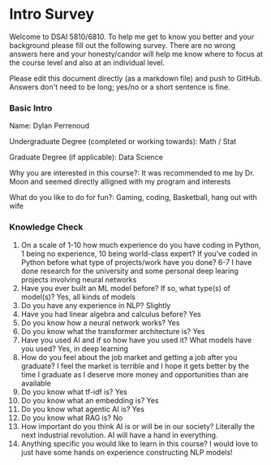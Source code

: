 # Intro Survey

Welcome to DSAI 5810/6810. To help me get to know you better and your background please fill out the following survey. 
There are no wrong answers here and your honesty/candor will 
help me know where to focus at the course level and also at an individual level.

Please edit this document directly (as a markdown file) and push to GitHub. Answers don't need to be long; yes/no or a short sentence is fine.


### Basic Intro

Name: Dylan Perrenoud

Undergraduate Degree (completed or working towards): Math / Stat

Graduate Degree (if applicable): Data Science

Why you are interested in this course?: It was recommended to me by Dr. Moon and seemed directly alligned with my program and interests

What do you like to do for fun?: Gaming, coding, Basketball, hang out with wife



### Knowledge Check

1. On a scale of 1-10 how much experience do you have coding in Python, 1 being no experience, 10 being world-class expert?
If you've coded in Python before what type of projects/work have you done?
6-7 I have done research for the university and some personal deep learing projects involving neural networks
2. Have you ever built an ML model before? If so, what type(s) of model(s)?
Yes, all kinds of models
3. Do you have any experience in NLP?
Slightly
4. Have you had linear algebra and calculus before?
Yes
5. Do you know how a neural network works?
Yes
6. Do you know what the transformer architecture is?
Yes
7. Have you used AI and if so how have you used it? What models have you used?
Yes, in deep learning
8. How do you feel about the job market and getting a job after you graduate?
I feel the market is terrible and I hope it gets better by the time I graduate as I deserve more money and opportunities than are available
9. Do you know what tf-idf is?
Yes
10. Do you know what an embedding is?
Yes
11. Do you know what agentic AI is?
Yes
12. Do you know what RAG is?
No
13. How important do you think AI is or will be in our society?
Literally the next industrial revolution. AI will have a hand in everything.
14. Anything specific you would like to learn in this course?
I would love to just have some hands on experience constructing NLP models!
